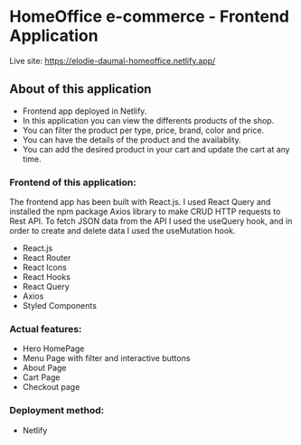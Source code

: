 # HomeOffice e-commerce - Frontend Application

Live site: https://elodie-daumal-homeoffice.netlify.app/

## About of this application

- Frontend app deployed in Netlify.
- In this application you can view the differents products of the shop.
- You can filter the product per type, price, brand, color and price.
- You can have the details of the product and the availablity.
- You can add the desired product in your cart and update the cart at any time.

### Frontend of this application:

The frontend app has been built with React.js. I used React Query and installed the npm package Axios library to make CRUD HTTP requests to Rest API. To fetch JSON data from the API I used the useQuery hook, and in order to create and delete data I used the useMutation hook.

- React.js
- React Router
- React Icons
- React Hooks
- React Query
- Axios
- Styled Components

### Actual features:

- Hero HomePage
- Menu Page with filter and interactive buttons
- About Page
- Cart Page
- Checkout page

### Deployment method:

- Netlify
